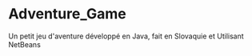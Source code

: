 Adventure_Game
==============

Un petit jeu d'aventure développé en Java, fait en Slovaquie et Utilisant NetBeans
